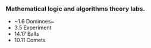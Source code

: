 ### Mathematical logic and algorithms theory labs.
* ~1.6 Dominoes~
* 3.5 Experiment
* 14.17 Balls
* 10.11 Comets
